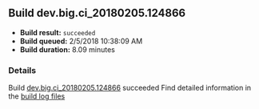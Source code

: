 ## Build dev.big.ci_20180205.124866
- **Build result:** `succeeded`
- **Build queued:** 2/5/2018 10:38:09 AM
- **Build duration:** 8.09 minutes
### Details
Build [dev.big.ci_20180205.124866](https://winappstudio.visualstudio.com/web/build.aspx?pcguid=a4ef43be-68ce-4195-a619-079b4d9834c2&builduri=vstfs%3a%2f%2f%2fBuild%2fBuild%2f24866) succeeded
Find detailed information in the [build log files](https://uwpctdiags.blob.core.windows.net/buildlogs/dev.big.ci_20180205.124866_logs.zip)
